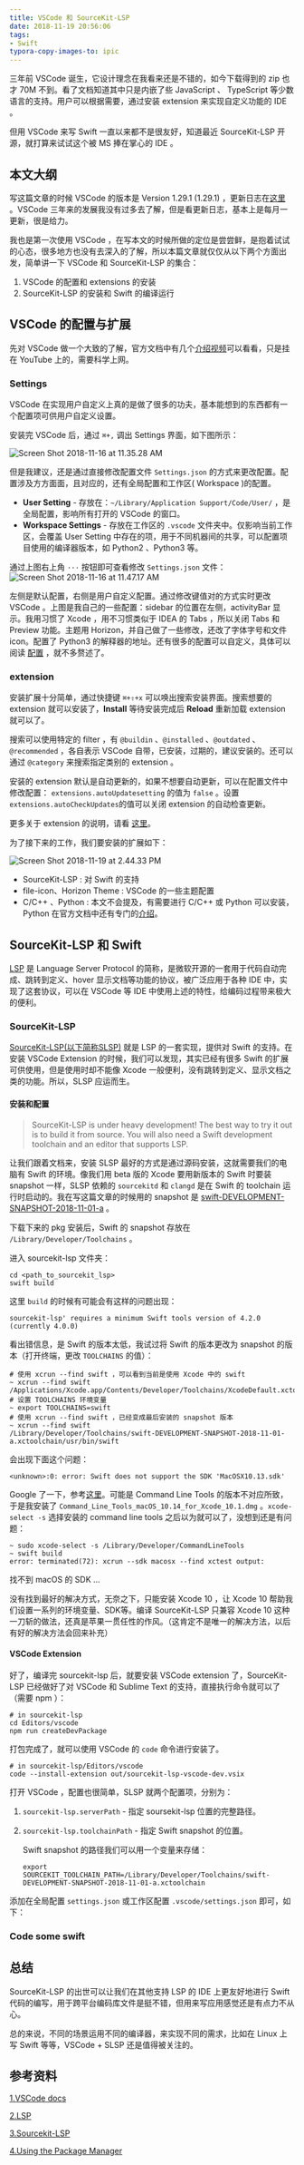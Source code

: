```yaml
---
title: VSCode 和 SourceKit-LSP
date: 2018-11-19 20:56:06
tags:
- Swift
typora-copy-images-to: ipic
---
```


三年前 VSCode 诞生，它设计理念在我看来还是不错的，如今下载得到的 zip 也才 70M 不到。看了文档知道其中只是内嵌了些 JavaScript 、 TypeScript 等少数语言的支持。用户可以根据需要，通过安装 extension 来实现自定义功能的 IDE 。

但用 VSCode 来写 Swift 一直以来都不是很友好，知道最近 SourceKit-LSP 开源，就打算来试试这个被 MS 捧在掌心的 IDE 。

<!--more-->

## 本文大纲

写这篇文章的时候 VSCode 的版本是 Version 1.29.1 (1.29.1) ，更新日志在[这里](https://code.visualstudio.com/updates/v1_29) 。VSCode 三年来的发展我没有过多去了解，但是看更新日志，基本上是每月一更新，很是给力。

我也是第一次使用 VSCode ，在写本文的时候所做的定位是尝尝鲜，是抱着试试的心态，很多地方也没有去深入的了解，所以本篇文章就仅仅从以下两个方面出发，简单讲一下 VSCode 和 SourceKit-LSP 的集合：

1. VSCode 的配置和 extensions 的安装
2. SourceKit-LSP 的安装和 Swift 的编译运行

## VSCode 的配置与扩展

先对 VSCode 做一个大致的了解，官方文档中有几个[介绍视频](https://code.visualstudio.com/docs/getstarted/introvideos)可以看看，只是挂在 YouTube 上的，需要科学上网。

### Settings

VSCode 在实现用户自定义上真的是做了很多的功夫，基本能想到的东西都有一个配置项可供用户自定义设置。

安装完 VSCode 后，通过 `⌘+,` 调出 Settings 界面，如下图所示：

![Screen Shot 2018-11-16 at 11.35.28 AM](https://oaoa-1256157051.cos.ap-guangzhou.myqcloud.com/blog/vr8t4.png)

但是我建议，还是通过直接修改配置文件 `Settings.json` 的方式来更改配置。配置涉及方方面面，且对应的，还有全局配置和工作区( Workspace )的配置。

- **User Setting** - 存放在：`~/Library/Application Support/Code/User/` ，是全局配置，影响所有打开的 VSCode 的窗口。
- **Workspace Settings** - 存放在工作区的 `.vscode` 文件夹中。仅影响当前工作区，会覆盖 User Setting 中存在的项，用于不同机器间的共享，可以配置项目使用的编译器版本，如 Python2 、Python3 等。

通过上图右上角 `···` 按钮即可查看修改 `Settings.json` 文件：
![Screen Shot 2018-11-16 at 11.47.17 AM](https://oaoa-1256157051.cos.ap-guangzhou.myqcloud.com/blog/5xxac.png)

左侧是默认配置，右侧是用户自定义配置。通过修改键值对的方式实时更改 VSCode 。上图是我自己的一些配置：sidebar 的位置在左侧，activityBar 显示。我用习惯了 Xcode ，用不习惯类似于 IDEA 的 Tabs ，所以关闭 Tabs 和 Preview 功能。主题用 Horizon，并自己做了一些修改，还改了字体字号和文件icon。配置了 Python3 的解释器的地址。还有很多的配置可以自定义，具体可以阅读 [配置](https://code.visualstudio.com/docs/getstarted/settings) ，就不多赘述了。

### extension

安装扩展十分简单，通过快捷键 `⌘+⇧+x` 可以唤出搜索安装界面。搜索想要的 extension 就可以安装了，**Install** 等待安装完成后 **Reload** 重新加载 extension 就可以了。

搜索可以使用特定的 filter ，有 `@buildin` 、`@installed` 、`@outdated` 、`@recommended` ，各自表示 VSCode 自带，已安装，过期的，建议安装的。还可以通过 `@category` 来搜索指定类别的 extension 。

安装的 extension 默认是自动更新的，如果不想要自动更新，可以在配置文件中修改配置： `extensions.autoUpdatesetting` 的值为 `false` 。设置 `extensions.autoCheckUpdates`的值可以关闭 extension 的自动检查更新。

更多关于 extension 的说明，请看 [这里](https://code.visualstudio.com/docs/editor/extension-gallery)。

为了接下来的工作，我们要安装的扩展如下：

![Screen Shot 2018-11-19 at 2.44.33 PM](https://oaoa-1256157051.cos.ap-guangzhou.myqcloud.com/blog/prq7v.png)

- SourceKit-LSP : 对 Swift 的支持
- file-icon、Horizon Theme : VSCode 的一些主题配置
- C/C++ 、Python : 本文不会提及，有需要进行 C/C++ 或 Python 可以安装，Python 在官方文档中还有专门的[介绍](https://code.visualstudio.com/docs/python/python-tutorial)。

## SourceKit-LSP 和 Swift 

[LSP](https://microsoft.github.io/language-server-protocol/) 是 Language Server Protocol 的简称，是微软开源的一套用于代码自动完成、跳转到定义、hover 显示文档等功能的协议，被广泛应用于各种 IDE 中，实现了这套协议，可以在 VSCode 等 IDE 中使用上述的特性，给编码过程带来极大的便利。

### SourceKit-LSP

[SourceKit-LSP(以下简称SLSP)](https://github.com/apple/sourcekit-lsp) 就是 LSP 的一套实现，提供对 Swift 的支持。在安装 VSCode Extension 的时候，我们可以发现，其实已经有很多 Swift 的扩展可供使用，但是使用时却不能像 Xcode 一般便利，没有跳转到定义、显示文档之类的功能。所以，SLSP 应运而生。

#### 安装和配置

> SourceKit-LSP is under heavy development! The best way to try it out is to build it from source. You will also need a Swift development toolchain and an editor that supports LSP.

让我们跟着文档来，安装 SLSP 最好的方式是通过源码安装，这就需要我们的电脑有 Swift 的环境。像我们用 beta 版的 Xcode 要用新版本的 Swift 时要装 snapshot 一样，SLSP 依赖的 `sourcekitd` 和 `clangd` 是在 Swift 的 toolchain 运行时启动的。我在写这篇文章的时候用的 snapshot 是 [swift-DEVELOPMENT-SNAPSHOT-2018-11-01-a](https://swift.org/download/#snapshots) 。

下载下来的 pkg 安装后，Swift 的 snapshot 存放在 `/Library/Developer/Toolchains` 。

进入 sourcekit-lsp 文件夹：

```shell
cd <path_to_sourcekit_lsp>
swift build
```

这里 `build` 的时候有可能会有这样的问题出现：

```shell
sourcekit-lsp' requires a minimum Swift tools version of 4.2.0 (currently 4.0.0)
```

看出错信息，是 Swift 的版本太低，我试过将 Swift 的版本更改为 snapshot 的版本（打开终端，更改 `TOOLCHAINS` 的值）：

```shell
# 使用 xcrun --find swift ，可以看到当前是使用 Xcode 中的 swift
~ xcrun --find swift
/Applications/Xcode.app/Contents/Developer/Toolchains/XcodeDefault.xctoolchain/usr/bin/swift
# 设置 TOOLCHAINS 环境变量
~ export TOOLCHAINS=swift
# 使用 xcrun --find swift ，已经变成最后安装的 snapshot 版本
~ xcrun --find swift
/Library/Developer/Toolchains/swift-DEVELOPMENT-SNAPSHOT-2018-11-01-a.xctoolchain/usr/bin/swift
```

会出现下面这个问题：

```shell
<unknown>:0: error: Swift does not support the SDK 'MacOSX10.13.sdk'
```

Google 了一下，参考[这里](https://forums.swift.org/t/error-building-swift-swift-does-not-support-the-sdk-macosx10-13-sdk/13701)。可能是 Command Line Tools 的版本不对应所致，于是我安装了 `Command_Line_Tools_macOS_10.14_for_Xcode_10.1.dmg` 。`xcode-select -s` 选择安装的 command line tools 之后以为就可以了，没想到还是有问题：

```shell
~ sudo xcode-select -s /Library/Developer/CommandLineTools
~ swift build
error: terminated(72): xcrun --sdk macosx --find xctest output:
```

找不到 macOS 的 SDK ...

没有找到最好的解决方式，无奈之下，只能安装 Xcode 10 ，让 Xcode 10 帮助我们设置一系列的环境变量、SDK等。编译 SourceKit-LSP 只兼容 Xcode 10 这种一刀斩的做法，还真是苹果一贯任性的作风。（这肯定不是唯一的解决方法，以后有好的解决方法会回来补充）

#### VSCode Extension

好了，编译完 sourcekit-lsp 后，就要安装 VSCode extension 了，SourceKit-LSP 已经做好了对 VSCode 和 Sublime Text 的支持，直接执行命令就可以了（需要 npm ）：

```shell
# in sourcekit-lsp
cd Editors/vscode
npm run createDevPackage
```

打包完成了，就可以使用 VSCode 的 `code` 命令进行安装了。

```shell
# in sourcekit-lsp/Editors/vscode
code --install-extension out/sourcekit-lsp-vscode-dev.vsix
```

打开 VSCode ，配置也很简单，SLSP 就两个配置项，分别为：

1. `sourcekit-lsp.serverPath` - 指定 soursekit-lsp 位置的完整路径。

2. `sourcekit-lsp.toolchainPath` - 指定 Swift snapshot 的位置。

   Swift snapshot 的路径我们可以用一个变量来存储：

   ```shell
   export SOURCEKIT_TOOLCHAIN_PATH=/Library/Developer/Toolchains/swift-DEVELOPMENT-SNAPSHOT-2018-11-01-a.xctoolchain
   ```

添加在全局配置 `settings.json` 或工作区配置 `.vscode/settings.json` 即可，如下：





### Code some swift



## 总结

SourceKit-LSP 的出世可以让我们在其他支持 LSP 的 IDE 上更友好地进行 Swift 代码的编写，用于跨平台编码库文件是挺不错，但用来写应用感觉还是有点力不从心。

总的来说，不同的场景运用不同的编译器，来实现不同的需求，比如在 Linux 上写 Swift 等等，VSCode + SLSP 还是值得被关注的。

## 参考资料

[1.VSCode docs](https://code.visualstudio.com/docs)

[2.LSP](https://microsoft.github.io/language-server-protocol/)

[3.Sourcekit-LSP](https://github.com/apple/sourcekit-lsp)

[4.Using the Package Manager](https://swift.org/getting-started/#using-the-package-manager)